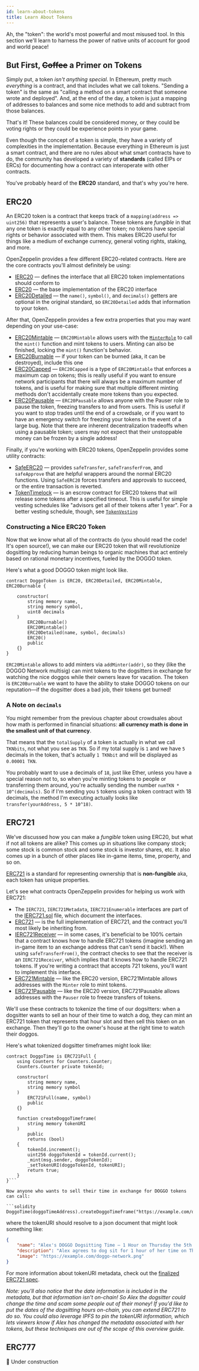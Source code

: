 ```yaml
---
id: learn-about-tokens
title: Learn About Tokens
---
```


Ah, the "token": the world's most powerful and most misused tool. In this section we'll learn to harness the power of native units of account for good and world peace!

## But First, ~~Coffee~~ a Primer on Tokens

Simply put, a token _isn't anything special_. In Ethereum, pretty much _everything_ is a contract, and that includes what we call tokens. "Sending a token" is the same as "calling a method on a smart contract that someone wrote and deployed". And, at the end of the day, a token is just a mapping of addresses to balances and some nice methods to add and subtract from those balances.

That's it! These balances could be considered money, or they could be voting rights or they could be experience points in your game.

Even though the concept of a token is simple, they have a variety of complexities in the implementation. Because everything in Ethereum is just a smart contract, and there are no rules about what smart contracts have to do, the community has developed a variety of **standards** (called EIPs or ERCs) for documenting how a contract can interoperate with other contracts.

You've probably heard of the **ERC20** standard, and that's why you're here.

## ERC20

An ERC20 token is a contract that keeps track of a `mapping(address => uint256)` that represents a user's balance. These tokens are _fungible_ in that any one token is exactly equal to any other token; no tokens have special rights or behavior associated with them. This makes ERC20 useful for things like a medium of exchange currency, general voting rights, staking, and more.

OpenZeppelin provides a few different ERC20-related contracts. Here are the core contracts you'll almost definitely be using:

- [IERC20](https://github.com/OpenZeppelin/openzeppelin-solidity/blob/master/contracts/token/ERC20/IERC20.sol) — defines the interface that all ERC20 token implementations should conform to
- [ERC20](https://github.com/OpenZeppelin/openzeppelin-solidity/blob/master/contracts/token/ERC20/ERC20.sol) — the base implementation of the ERC20 interface
- [ERC20Detailed](https://github.com/OpenZeppelin/openzeppelin-solidity/blob/master/contracts/token/ERC20/ERC20Detailed.sol) — the `name()`, `symbol()`, and `decimals()` getters are optional in the original standard, so `ERC20Detailed` adds that information to your token.


After that, OpenZeppelin provides a few extra properties that you may want depending on your use-case:

- [ERC20Mintable](https://github.com/OpenZeppelin/openzeppelin-solidity/blob/master/contracts/token/ERC20/ERC20Mintable.sol) — `ERC20Mintable` allows users with the [`MinterRole`](/api/docs/learn-about-access-control.html) to call the `mint()` function and mint tokens to users. Minting can also be finished, locking the `mint()` function's behavior.
- [ERC20Burnable](https://github.com/OpenZeppelin/openzeppelin-solidity/blob/master/contracts/token/ERC20/ERC20Burnable.sol) — if your token can be burned (aka, it can be destroyed), include this one
- [ERC20Capped](https://github.com/OpenZeppelin/openzeppelin-solidity/blob/master/contracts/token/ERC20/ERC20Capped.sol) — `ERC20Capped` is a type of `ERC20Mintable` that enforces a maximum cap on tokens; this is really useful if you want to ensure network participants that there will always be a maximum number of tokens, and is useful for making sure that multiple different minting methods don't accidentally create more tokens than you expected.
- [ERC20Pausable](https://github.com/OpenZeppelin/openzeppelin-solidity/blob/master/contracts/token/ERC20/ERC20Pausable.sol) — `ERC20Pausable` allows anyone with the Pauser role to pause the token, freezing transfers to and from users. This is useful if you want to stop trades until the end of a crowdsale, or if you want to have an emergency switch for freezing your tokens in the event of a large bug. Note that there are inherent decentralization tradeoffs when using a pausable token; users may not expect that their unstoppable money can be frozen by a single address!

Finally, if you're working with ERC20 tokens, OpenZeppelin provides some utility contracts:

- [SafeERC20](https://github.com/OpenZeppelin/openzeppelin-solidity/blob/master/contracts/token/ERC20/SafeERC20.sol) — provides `safeTransfer`, `safeTransferFrom`, and `safeApprove` that are helpful wrappers around the normal ERC20 functions. Using `SafeERC20` forces transfers and approvals to succeed, or the entire transaction is reverted.
- [TokenTimelock](https://github.com/OpenZeppelin/openzeppelin-solidity/blob/master/contracts/token/ERC20/TokenTimelock.sol) — is an escrow contract for ERC20 tokens that will release some tokens after a specified timeout. This is useful for simple vesting schedules like "advisors get all of their tokens after 1 year". For a better vesting schedule, though, see [`TokenVesting`](https://github.com/OpenZeppelin/openzeppelin-solidity/blob/master/contracts/drafts/TokenVesting.sol)

### Constructing a Nice ERC20 Token

Now that we know what all of the contracts do (you should read the code! It's open source!), we can make our ERC20 token that will revolutionize dogsitting by reducing human beings to organic machines that act entirely based on rational monetary incentives, fueled by the DOGGO token.

Here's what a good DOGGO token might look like.

```solidity
contract DoggoToken is ERC20, ERC20Detailed, ERC20Mintable, ERC20Burnable {

    constructor(
        string memory name,
        string memory symbol,
        uint8 decimals
    )
        ERC20Burnable()
        ERC20Mintable()
        ERC20Detailed(name, symbol, decimals)
        ERC20()
        public
    {}
}
```

`ERC20Mintable` allows to add minters via `addMinter(addr)`, so they (like the DOGGO Network multisig) can mint tokens to the dogsitters in exchange for watching the nice doggos while their owners leave for vacation. The token is `ERC20Burnable` we want to have the ability to stake DOGGO tokens on our reputation—if the dogsitter does a bad job, their tokens get burned!

### A Note on `decimals`

You might remember from the previous chapter about crowdsales about how math is performed in financial situations: **all currency math is done in the smallest unit of that currency**.

That means that the `totalSupply` of a token is actually in what we call `TKNbits`, not what you see as `TKN`. So if my total supply is `1` and we have `5` decimals in the token, that's actually `1 TKNbit` and will be displayed as `0.00001 TKN`.

You probably want to use a decimals of `18`, just like Ether, unless you have a special reason not to, so when you're minting tokens to people or transferring them around, you're actually sending the number `numTKN * 10^(decimals)`. So if I'm sending you `5` tokens using a token contract with 18 decimals, the method I'm executing actually looks like `transfer(yourAddress, 5 * 10^18)`.

## ERC721

We've discussed how you can make a _fungible_ token using ERC20, but what if not all tokens are alike? This comes up in situations like company stock; some stock is common stock and some stock is investor shares, etc. It also comes up in a bunch of other places like in-game items, time, property, and so on.

[ERC721](https://eips.ethereum.org/EIPS/eip-721) is a standard for representing ownership that is **non-fungible** aka, each token has unique properties.

Let's see what contracts OpenZeppelin provides for helping us work with ERC721:

- The `IERC721`, `IERC721Metadata`, `IERC721Enumerable` interfaces are part of the [IERC721.sol](https://github.com/OpenZeppelin/openzeppelin-solidity/blob/master/contracts/token/ERC721/IERC721.sol) file, which document the interfaces.
- [ERC721](https://github.com/OpenZeppelin/openzeppelin-solidity/blob/master/contracts/token/ERC721/ERC721.sol) — is the full implementation of ERC721, and the contract you'll most likely be inheriting from.
- [IERC721Receiver](https://github.com/OpenZeppelin/openzeppelin-solidity/blob/master/contracts/token/ERC721/IERC721Receiver.sol) — in some cases, it's beneficial to be 100% certain that a contract knows how to handle ERC721 tokens (imagine sending an in-game item to an exchange address that can't send it back!). When using `safeTransferFrom()`, the contract checks to see that the receiver is an `IERC721Receiver`, which implies that it knows how to handle ERC721 tokens. If you're writing a contract that accepts 721 tokens, you'll want to implement this interface.
- [ERC721Mintable](https://github.com/OpenZeppelin/openzeppelin-solidity/blob/master/contracts/token/ERC721/ERC721Mintable.sol) — like the ERC20 version, ERC721Mintable allows addresses with the `Minter` role to mint tokens.
- [ERC721Pausable](https://github.com/OpenZeppelin/openzeppelin-solidity/blob/master/contracts/token/ERC721/ERC721Pausable.sol) — like the ERC20 version, ERC721Pausable allows addresses with the `Pauser` role to freeze transfers of tokens.


We'll use these contracts to tokenize the time of our dogsitters: when a dogsitter wants to sell an hour of their time to watch a dog, they can mint an ERC721 token that represents that hour slot and then sell this token on an exchange. Then they'll go to the owner's house at the right time to watch their doggos.

Here's what tokenized dogsitter timeframes might look like:

```solidity
contract DoggoTime is ERC721Full {
    using Counters for Counters.Counter;
    Counters.Counter private tokenId;

    constructor(
        string memory name,
        string memory symbol
    )
        ERC721Full(name, symbol)
        public
    {}

    function createDoggoTimeframe(
        string memory tokenURI
    )
        public
        returns (bool)
    {
        tokenId.increment();
        uint256 doggoTokenId = tokenId.current();
        _mint(msg.sender, doggoTokenId);
        _setTokenURI(doggoTokenId, tokenURI);
        return true;
    }
}```

Now anyone who wants to sell their time in exchange for DOGGO tokens can call:

```solidity
DoggoTime(doggoTimeAddress).createDoggoTimeframe("https://example.com/doggo.json")
```

where the tokenURI should resolve to a json document that might look something like:

```json
{
    "name": "Alex's DOGGO Dogsitting Time — 1 Hour on Thursday the 5th at 6pm",
    "description": "Alex agrees to dog sit for 1 hour of her time on Thursday the 5th at 6pm.",
    "image": "https://example.com/doggo-network.png"
}
```

For more information about tokenURI metadata, check out the [finalized ERC721 spec](https://eips.ethereum.org/EIPS/eip-721).

_Note: you'll also notice that the date information is included in the metadata, but that information isn't on-chain! So Alex the dogsitter could change the time and scam some people out of their money! If you'd like to put the dates of the dogsitting hours on-chain, you can extend ERC721 to do so. You could also leverage IPFS to pin the tokenURI information, which lets viewers know if Alex has changed the metadata associated with her tokens, but these techniques are out of the scope of this overview guide._

## ERC777

🔧 Under construction
